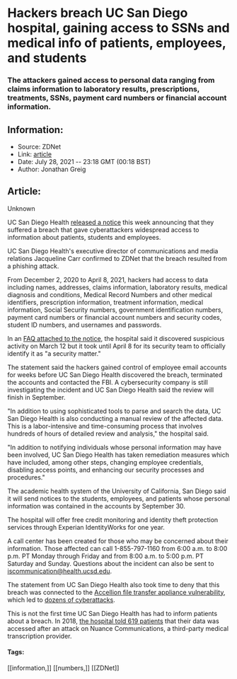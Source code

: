 # Hackers breach UC San Diego hospital, gaining access to SSNs and medical info of patients, employees, and students
### The attackers gained access to personal data ranging from claims information to laboratory results, prescriptions, treatments, SSNs, payment card numbers or financial account information.

## Information:
+ Source: ZDNet
+ Link: [article](https://www.zdnet.com/article/hackers-breach-uc-san-diego-hospital-gaining-access-to-ssns-and-medical-info-of-patients-employees-and-students/)
+ Date: July 28, 2021 -- 23:18 GMT (00:18 BST)
+ Author: Jonathan Greig


## Article:
Unknown

UC San Diego Health [released a notice](https://health.ucsd.edu/data-security/Pages/default.aspx) this week announcing that they suffered a breach that gave cyberattackers widespread access to information about patients, students and employees. 

UC San Diego Health's executive director of communications and media relations Jacqueline Carr confirmed to ZDNet that the breach resulted from a phishing attack. 

From December 2, 2020 to April 8, 2021, hackers had access to data including names, addresses, claims information, laboratory results, medical diagnosis and conditions, Medical Record Numbers and other medical identifiers, prescription information, treatment information, medical information, Social Security numbers, government identification numbers, payment card numbers or financial account numbers and security codes, student ID numbers, and usernames and passwords.

In an [FAQ attached to the notice](https://health.ucsd.edu/data-security/Pages/faq.aspx), the hospital said it discovered suspicious activity on March 12 but it took until April 8 for its security team to officially identify it as "a security matter."

The statement said the hackers gained control of employee email accounts for weeks before UC San Diego Health discovered the breach, terminated the accounts and contacted the FBI. A cybersecurity company is still investigating the incident and UC San Diego Health said the review will finish in September. 

"In addition to using sophisticated tools to parse and search the data, UC San Diego Health is also conducting a manual review of the affected data. This is a labor-intensive and time-consuming process that involves hundreds of hours of detailed review and analysis," the hospital said.  

"In addition to notifying individuals whose personal information may have been involved, UC San Diego Health has taken remediation measures which have included, among other steps, changing employee credentials, disabling access points, and enhancing our security processes and procedures."






The academic health system of the University of California, San Diego said it will send notices to the students, employees, and patients whose personal information was contained in the accounts by September 30. 

The hospital will offer free credit monitoring and identity theft protection services through Experian IdentityWorks for one year. 

A call center has been created for those who may be concerned about their information. Those affected can call 1-855-797-1160 from 6:00 a.m. to 8:00 p.m. PT Monday through Friday and from 8:00 a.m. to 5:00 p.m. PT Saturday and Sunday. Questions about the incident can also be sent to iscommunication@health.ucsd.edu.

The statement from UC San Diego Health also took time to deny that this breach was connected to the [Accellion file transfer appliance vulnerability](https://www.zdnet.com/article/accellion-to-retire-product-at-the-heart-of-recent-hacks/), which led to [dozens of cyberattacks](https://www.zdnet.com/article/morgan-stanley-announces-breach-of-customer-ssns-through-accellion-fta-vulnerability/). 

This is not the first time UC San Diego Health has had to inform patients about a breach. In 2018, [the hospital told 619 patients](https://health.ucsd.edu/news/releases/Pages/2018-06-28-media-statement-nuance-data-breach-includes-uc-san-diego-health-patients.aspx) that their data was accessed after an attack on Nuance Communications, a third-party medical transcription provider.





#### Tags:
[[information,]] [[numbers,]] [[ZDNet]]
